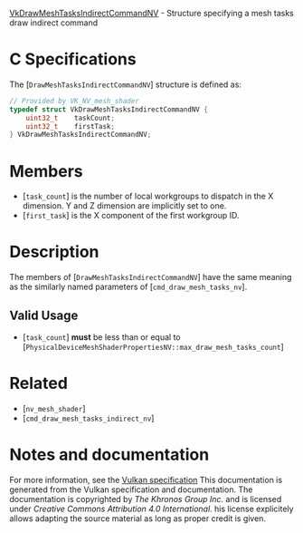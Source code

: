 [VkDrawMeshTasksIndirectCommandNV](https://www.khronos.org/registry/vulkan/specs/1.3-extensions/man/html/VkDrawMeshTasksIndirectCommandNV.html) - Structure specifying a mesh tasks draw indirect command

# C Specifications
The [`DrawMeshTasksIndirectCommandNV`] structure is defined as:
```c
// Provided by VK_NV_mesh_shader
typedef struct VkDrawMeshTasksIndirectCommandNV {
    uint32_t    taskCount;
    uint32_t    firstTask;
} VkDrawMeshTasksIndirectCommandNV;
```

# Members
- [`task_count`] is the number of local workgroups to dispatch in the X dimension. Y and Z dimension are implicitly set to one.
- [`first_task`] is the X component of the first workgroup ID.

# Description
The members of [`DrawMeshTasksIndirectCommandNV`] have the same meaning
as the similarly named parameters of [`cmd_draw_mesh_tasks_nv`].
## Valid Usage
-  [`task_count`] **must**  be less than or equal to [`PhysicalDeviceMeshShaderPropertiesNV::max_draw_mesh_tasks_count`]

# Related
- [`nv_mesh_shader`]
- [`cmd_draw_mesh_tasks_indirect_nv`]

# Notes and documentation
For more information, see the [Vulkan specification](https://www.khronos.org/registry/vulkan/specs/1.3-extensions/html/vkspec.html)
This documentation is generated from the Vulkan specification and documentation.
The documentation is copyrighted by *The Khronos Group Inc.* and is licensed under *Creative Commons Attribution 4.0 International*.
his license explicitely allows adapting the source material as long as proper credit is given.
        
